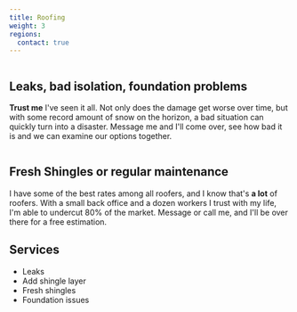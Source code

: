 ```yaml
---
title: Roofing
weight: 3
regions:
  contact: true
---
```


<center><img class="mediumImage bunkbed" src="{{ '/images/construction-photos/roofing-job-2.jpg' | relative_url }}" alt="" /></center>

## Leaks, bad isolation, foundation problems

**Trust me** I've seen it all. Not only does the damage get worse over time, but with some record amount of snow on the horizon, a bad situation can quickly turn into a disaster. Message me and I'll come over, see how bad it is and we can examine our options together.


<center><img class="mediumImage bunkbed" src="{{ '/images/construction-photos/completed-roof-job.jpg' | relative_url }}" alt="" /></center>



## Fresh Shingles or regular maintenance

I have some of the best rates among all roofers, and I know that's **a lot** of roofers. With a small back office and a dozen workers I trust with my life, I'm able to undercut 80% of the market. Message or call me, and I'll be over there for a free estimation.

## Services

  * Leaks
  * Add shingle layer
  * Fresh shingles
  * Foundation issues



